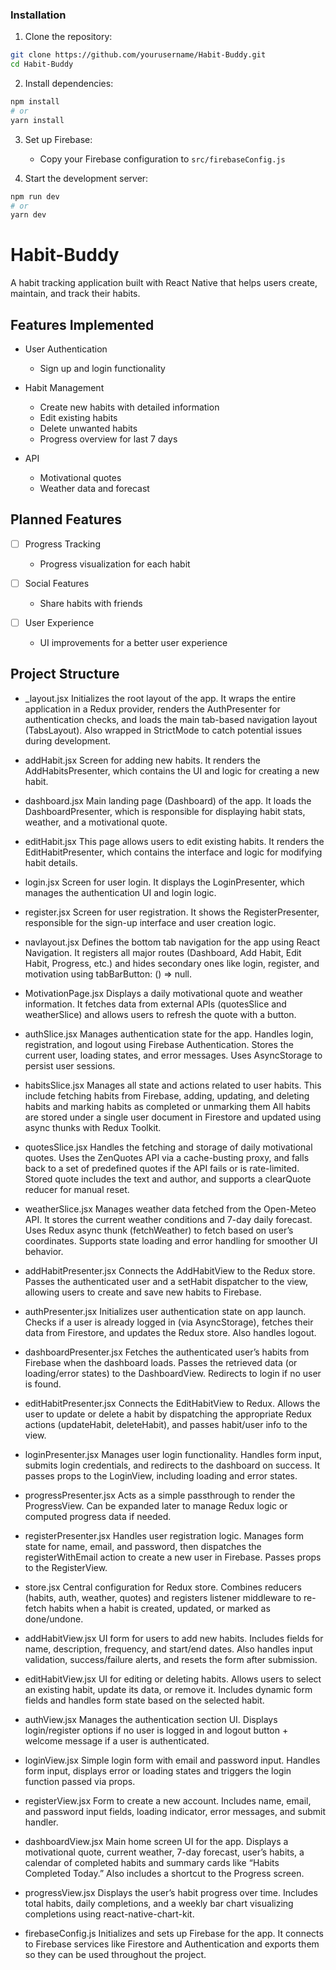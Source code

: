 ### Installation

1. Clone the repository:
```bash
git clone https://github.com/yourusername/Habit-Buddy.git
cd Habit-Buddy
```

2. Install dependencies:
```bash
npm install
# or
yarn install
```

3. Set up Firebase:
   - Copy your Firebase configuration to `src/firebaseConfig.js`

4. Start the development server:
```bash
npm run dev
# or
yarn dev
```


# Habit-Buddy

A habit tracking application built with React Native that helps users create, maintain, and track their habits.

## Features Implemented

- User Authentication
  - Sign up and login functionality

- Habit Management
  - Create new habits with detailed information
  - Edit existing habits
  - Delete unwanted habits
  - Progress overview for last 7 days

- API
  - Motivational quotes
  - Weather data and forecast 

## Planned Features

- [ ] Progress Tracking
  - Progress visualization for each habit

- [ ] Social Features
  - Share habits with friends

- [ ] User Experience
  - UI improvements for a better user experience

## Project Structure

- _layout.jsx
Initializes the root layout of the app. It wraps the entire application in a Redux provider, renders the AuthPresenter for authentication checks, and loads the main tab-based navigation layout (TabsLayout). Also wrapped in StrictMode to catch potential issues during development.

- addHabit.jsx
Screen for adding new habits. It renders the AddHabitsPresenter, which contains the UI and logic for creating a new habit.

- dashboard.jsx
Main landing page (Dashboard) of the app. It loads the DashboardPresenter, which is responsible for displaying habit stats, weather, and a motivational quote.

- editHabit.jsx
This page allows users to edit existing habits. It renders the EditHabitPresenter, which contains the interface and logic for modifying habit details.

- login.jsx
Screen for user login. It displays the LoginPresenter, which manages the authentication UI and login logic.

- register.jsx
Screen for user registration. It shows the RegisterPresenter, responsible for the sign-up interface and user creation logic.

- navlayout.jsx
Defines the bottom tab navigation for the app using React Navigation. It registers all major routes (Dashboard, Add Habit, Edit Habit, Progress, etc.) and hides secondary ones like login, register, and motivation using tabBarButton: () => null.

- MotivationPage.jsx
Displays a daily motivational quote and weather information. It fetches data from external APIs (quotesSlice and weatherSlice) and allows users to refresh the quote with a button.

- authSlice.jsx
Manages authentication state for the app.
Handles login, registration, and logout using Firebase Authentication. Stores the current user, loading states, and error messages. Uses AsyncStorage to persist user sessions.

- habitsSlice.jsx
Manages all state and actions related to user habits. This include fetching habits from Firebase, adding, updating, and deleting habits and marking habits as completed or unmarking them All habits are stored under a single user document in Firestore and updated using async thunks with Redux Toolkit.

- quotesSlice.jsx
Handles the fetching and storage of daily motivational quotes.
Uses the ZenQuotes API via a cache-busting proxy, and falls back to a set of predefined quotes if the API fails or is rate-limited.
Stored quote includes the text and author, and supports a clearQuote reducer for manual reset.

- weatherSlice.jsx
Manages weather data fetched from the Open-Meteo API. It stores the current weather conditions and 7-day daily forecast. Uses Redux async thunk (fetchWeather) to fetch based on user’s coordinates. Supports state loading and error handling for smoother UI behavior.

- addHabitPresenter.jsx
Connects the AddHabitView to the Redux store.
Passes the authenticated user and a setHabit dispatcher to the view, allowing users to create and save new habits to Firebase.

- authPresenter.jsx
Initializes user authentication state on app launch.
Checks if a user is already logged in (via AsyncStorage), fetches their data from Firestore, and updates the Redux store. Also handles logout.

- dashboardPresenter.jsx
Fetches the authenticated user’s habits from Firebase when the dashboard loads.
Passes the retrieved data (or loading/error states) to the DashboardView. Redirects to login if no user is found.

- editHabitPresenter.jsx
Connects the EditHabitView to Redux.
Allows the user to update or delete a habit by dispatching the appropriate Redux actions (updateHabit, deleteHabit), and passes habit/user info to the view.

- loginPresenter.jsx
Manages user login functionality.
Handles form input, submits login credentials, and redirects to the dashboard on success. It passes props to the LoginView, including loading and error states.

- progressPresenter.jsx
Acts as a simple passthrough to render the ProgressView.
Can be expanded later to manage Redux logic or computed progress data if needed.

- registerPresenter.jsx
Handles user registration logic.
Manages form state for name, email, and password, then dispatches the registerWithEmail action to create a new user in Firebase. Passes props to the RegisterView.

- store.jsx
Central configuration for Redux store.
Combines reducers (habits, auth, weather, quotes) and registers listener middleware to re-fetch habits when a habit is created, updated, or marked as done/undone.

- addHabitView.jsx
UI form for users to add new habits.
Includes fields for name, description, frequency, and start/end dates. Also handles input validation, success/failure alerts, and resets the form after submission.

- editHabitView.jsx
UI for editing or deleting habits.
Allows users to select an existing habit, update its data, or remove it. Includes dynamic form fields and handles form state based on the selected habit.

- authView.jsx
Manages the authentication section UI.
Displays login/register options if no user is logged in and logout button + welcome message if a user is authenticated.

- loginView.jsx
Simple login form with email and password input.
Handles form input, displays error or loading states and triggers the login function passed via props.

- registerView.jsx
Form to create a new account.
Includes name, email, and password input fields, loading indicator, error messages, and submit handler.

- dashboardView.jsx
Main home screen UI for the app.
Displays a motivational quote, current weather, 7-day forecast, user’s habits, a calendar of completed habits and summary cards like “Habits Completed Today.” Also includes a shortcut to the Progress screen.

- progressView.jsx
Displays the user’s habit progress over time.
Includes total habits, daily completions, and a weekly bar chart visualizing completions using react-native-chart-kit.

- firebaseConfig.js
Initializes and sets up Firebase for the app.
It connects to Firebase services like Firestore and Authentication and exports them so they can be used throughout the project.